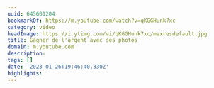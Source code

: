 ```yaml
---
uuid: 645601204
bookmarkOf: https://m.youtube.com/watch?v=qKGGHunk7xc
category: video
headImage: https://i.ytimg.com/vi/qKGGHunk7xc/maxresdefault.jpg
title: Gagner de l'argent avec ses photos
domain: m.youtube.com
description:
tags: []
date: '2023-01-26T19:46:40.330Z'
highlights:
---
```



